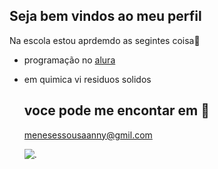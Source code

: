 ## Seja bem vindos ao meu perfil

Na escola estou aprdemdo as segintes coisa🏫
- programação no [alura](WWW.alura.com.br)
- em quimica vi residuos solidos

  ## voce pode me encontar em 📧
  menesessousaanny@gmil.com

  ![.](https://media.tenor.com/joAPQGu3LfIAAAAi/clapping-stan-marsh.gif)
